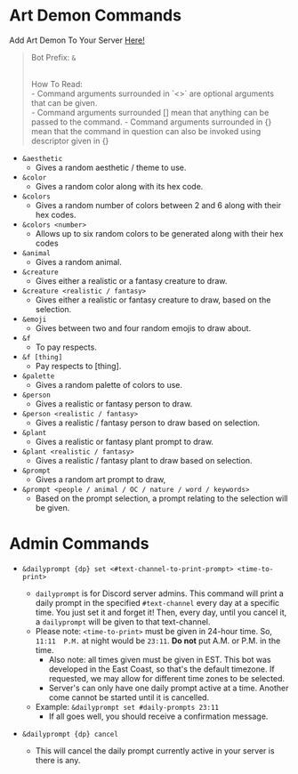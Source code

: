 # Art Demon Commands

Add Art Demon To Your Server [Here!](https://discord.com/api/oauth2/authorize?client_id=740666177554219067&permissions=8&scope=bot)

> Bot Prefix: `&`
> 
> <br> 
> How To Read: <br>
> - Command arguments surrounded in `<>` are optional arguments that can be given. <br>
> - Command arguments surrounded [] mean that anything can be passed to the command.
> - Command arguments surrounded in {} mean that the command in question can also be invoked using descriptor given in {}
 
- `&aesthetic`
	- Gives a random aesthetic / theme to use.
- `&color`
	- Gives a random color along with its hex code.
- `&colors`
	- Gives a random number of colors between 2 and 6 along with their hex codes.
- `&colors <number>`
	- Allows up to six random colors to be generated along with their hex codes
- `&animal`
	- Gives a random animal.
- `&creature`
	- Gives either a realistic or a fantasy creature to draw.
- `&creature <realistic / fantasy>`
	- Gives either a realistic or fantasy creature to draw, based on the selection.
- `&emoji`
	- Gives between two and four random emojis to draw about.
- `&f`
	- To pay respects.
- `&f [thing]`
	- Pay respects to [thing].
- `&palette`
	- Gives a random palette of colors to use.
- `&person`
	- Gives a realistic or fantasy person to draw.
- `&person <realistic / fantasy>`
	- Gives a realistic / fantasy person to draw based on selection.
- `&plant`
	- Gives a realistic or fantasy plant prompt to draw.
- `&plant <realistic / fantasy>`
	- Gives a realistic / fantasy plant to draw based on selection.
- `&prompt`
	- Gives a random art prompt to draw,
- `&prompt <people / animal / OC / nature / word / keywords>`
	- Based on the prompt selection, a prompt relating to the selection will be given.

# Admin Commands

- `&dailyprompt {dp} set <#text-channel-to-print-prompt> <time-to-print>`
	- `dailyprompt` is for Discord server admins. This command will print a daily prompt in the specified `#text-channel` every day at a specific time. You just set it and forget it! Then, every day, until you cancel it, a `dailyprompt` will be given to that text-channel.
	- Please note: `<time-to-print>` must be given in 24-hour time. So, `11:11	P.M.` at night would be `23:11`. **Do not** put A.M. or P.M. in the time.
		- Also note: all times given must be given in EST. This bot was developed in the East Coast, so that's the default timezone. If requested, we may allow for different time zones to be selected. 
		- Server's can only have one daily prompt active at a time. Another come cannot be started until it is cancelled.
	- Example: `&dailyprompt set #daily-prompts 23:11`
		- If all goes well, you should receive a confirmation message. 

- `&dailyprompt {dp} cancel`
	- This will cancel the daily prompt currently active in your server is there is any. 